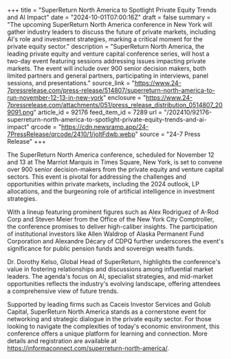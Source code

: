 +++
title = "SuperReturn North America to Spotlight Private Equity Trends and AI Impact"
date = "2024-10-01T07:00:16Z"
draft = false
summary = "The upcoming SuperReturn North America conference in New York will gather industry leaders to discuss the future of private markets, including AI's role and investment strategies, marking a critical moment for the private equity sector."
description = "SuperReturn North America, the leading private equity and venture capital conference series, will host a two-day event featuring sessions addressing issues impacting private markets. The event will include over 900 senior decision makers, both limited partners and general partners, participating in interviews, panel sessions, and presentations."
source_link = "https://www.24-7pressrelease.com/press-release/514807/superreturn-north-america-to-run-november-12-13-in-new-york"
enclosure = "https://www.24-7pressrelease.com/attachments/051/press_release_distribution_0514807_209091.png"
article_id = 92176
feed_item_id = 7289
url = "/202410/92176-superreturn-north-america-to-spotlight-private-equity-trends-and-ai-impact"
qrcode = "https://cdn.newsramp.app/24-7PressRelease/qrcode/2410/1/joltFdwb.webp"
source = "24-7 Press Release"
+++

<p>The SuperReturn North America conference, scheduled for November 12 and 13 at The Marriot Marquis in Times Square, New York, is set to convene over 900 senior decision-makers from the private equity and venture capital sectors. This event is pivotal for addressing the challenges and opportunities within private markets, including the 2024 outlook, LP allocations, and the burgeoning role of artificial intelligence in investment strategies.</p><p>With a lineup featuring prominent figures such as Alex Rodriguez of A-Rod Corp and Steven Meier from the Office of the New York City Comptroller, the conference promises to deliver high-caliber insights. The participation of institutional investors like Allen Waldrop of Alaska Permanent Fund Corporation and Alexandre Décary of CDPQ further underscores the event's significance for public pension funds and sovereign wealth funds.</p><p>Dr. Dorothy Kelso, Global Head of SuperReturn, highlights the conference's value in fostering relationships and discussions among influential market leaders. The agenda's focus on AI, specialist strategies, and mid-market opportunities reflects the industry's evolving landscape, offering attendees a comprehensive view of future trends.</p><p>Supported by leading firms such as Caceis Investor Services and Golub Capital, SuperReturn North America stands as a cornerstone event for networking and strategic dialogue in the private equity sector. For those looking to navigate the complexities of today's economic environment, this conference offers a unique platform for learning and connection. More details and registration are available at <a href='https://informaconnect.com/superreturn-north-america/' rel='nofollow' target='_blank'>https://informaconnect.com/superreturn-north-america/</a>.</p>